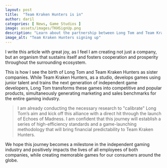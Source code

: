 ```yaml
---
layout: post
title:  "Team Kraken Hunters is in"
author: daril
categories: [ News, Game Studios ]
image: assets/images/TKHSignUp.png
description: "Learn about the partnership between Long Tom and Team Kraken Hunters, aiming to create impactful benchmarks for the gaming industry."
image_alt: "Team Kraken Hunters signing up"
---
```

I write this article with great joy, as I feel I am creating not just a company, but an organism that sustains itself and fosters cooperation and prosperity throughout the surrounding ecosystem. 

This is how I see the birth of Long Tom and Team Kraken Hunters as sister companies. While Team Kraken Hunters, as a studio, develops games using junior talent and trains the next generation of independent game developers, Long Tom transforms these games into competitive and popular products, simultaneously generating marketing and sales benchmarks for the entire gaming industry.

> I am already conducting the necessary research to "calibrate" Long Tom’s aim and kick off this alliance with a direct hit through the launch of Echoes of Madness. I am confident that this journey will establish a series of high-efficiency standards and a game-launching methodology that will bring financial predictability to Team Kraken Hunters. 


We hope this journey becomes a milestone in the independent gaming industry and positively impacts the lives of all employees of both companies, while creating memorable games for our consumers around the globe.
